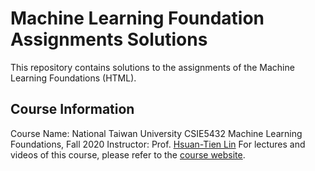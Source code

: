 # Machine Learning Foundation Assignments Solutions
This repository contains solutions to the assignments of the Machine Learning Foundations (HTML).
## Course Information
Course Name: National Taiwan University CSIE5432 Machine Learning Foundations, Fall 2020
Instructor: Prof. [Hsuan-Tien Lin](https://www.csie.ntu.edu.tw/~htlin/)
For lectures and videos of this course, please refer to the [course website](https://www.csie.ntu.edu.tw/~htlin/course/ml20fall/).

